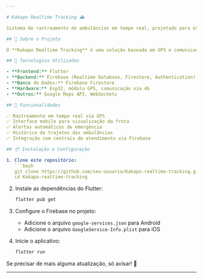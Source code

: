 ```yaml
---

# Kakapo Realtime Tracking 🚑

Sistema de rastreamento de ambulâncias em tempo real, projetado para otimizar a logística e a eficiência dos serviços de emergência.

## 📌 Sobre o Projeto

O **Kakapo Realtime Tracking** é uma solução baseada em GPS e comunicação em tempo real para monitoramento de ambulâncias. Ele permite que centrais de atendimento acompanhem a localização exata dos veículos, reduzindo o tempo de resposta em emergências e melhorando o gerenciamento de recursos.

## 🔧 Tecnologias Utilizadas

- **Frontend:** Flutter  
- **Backend:** Firebase (Realtime Database, Firestore, Authentication)  
- **Banco de Dados:** Firebase Firestore  
- **Hardware:** Esp32, módulo GPS, comunicação via 4G  
- **Outros:** Google Maps API, WebSockets  

## 🚀 Funcionalidades

✅ Rastreamento em tempo real via GPS  
✅ Interface mobile para visualização da frota  
✅ Alertas automáticos de emergência  
✅ Histórico de trajetos das ambulâncias  
✅ Integração com centrais de atendimento via Firebase  

## 📦 Instalação e Configuração

1. Clone este repositório:
   ```bash
   git clone https://github.com/seu-usuario/Kakapo-realtime-tracking.git
   cd Kakapo-realtime-tracking
   ```

2. Instale as dependências do Flutter:
   ```bash
   flutter pub get
   ```

3. Configure o Firebase no projeto:
   - Adicione o arquivo `google-services.json` para Android
   - Adicione o arquivo `GoogleService-Info.plist` para iOS

4. Inicie o aplicativo:
   ```bash
   flutter run
   ```
Se precisar de mais alguma atualização, só avisar! 🚀

---
```

